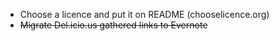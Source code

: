 * Choose a licence and put it on README (chooselicence.org)
* ~~Migrate Del.icio.us gathered links to Evernote~~